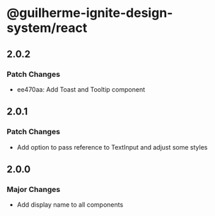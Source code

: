 # @guilherme-ignite-design-system/react

## 2.0.2

### Patch Changes

- ee470aa: Add Toast and Tooltip component

## 2.0.1

### Patch Changes

- Add option to pass reference to TextInput and adjust some styles

## 2.0.0

### Major Changes

- Add display name to all components
